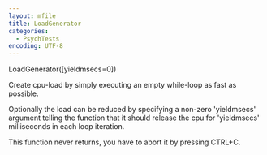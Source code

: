 ```yaml
---
layout: mfile
title: LoadGenerator
categories:
  - PsychTests
encoding: UTF-8
---
```


LoadGenerator([yieldmsecs=0])

Create cpu-load by simply executing an empty while-loop as fast as
possible.

Optionally the load can be reduced by specifying a non-zero 'yieldmsecs'
argument telling the function that it should release the cpu for
'yieldmsecs' milliseconds in each loop iteration.

This function never returns, you have to abort it by pressing CTRL+C.
